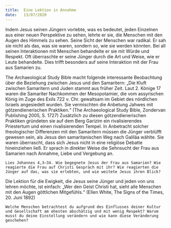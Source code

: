```yaml
---
title:  Eine Lektion in Annahme
date:   13/07/2020
---
```


Indem Jesus seinen Jüngern vorlebte, was es bedeutet, jeden Einzelnen aus einer neuen Perspektive zu sehen, lehrte er sie, die Menschen mit den Augen des Himmels zu sehen. Seine Sicht der Menschen war radikal. Er sah sie nicht als das, was sie waren, sondern so, wie sie werden könnten. Bei all seinen Interaktionen mit Menschen behandelte er sie mit Würde und Respekt. Oft überraschte er seine Jünger durch die Art und Weise, wie er Leute behandelte. Dies trifft besonders auf seine Interaktion mit der Frau aus Samarien zu.

The Archaeological Study Bible macht folgende interessante Beobachtung über die Beziehung zwischen Jesus und den Samaritern: „Die Kluft zwischen Samaritern und Juden stammt aus früher Zeit. Laut 2. Könige 17 waren die Samariter Nachkommen der Mesopotamier, die vom assyrischen König im Zuge des Exils 722 v. Chr. gewaltsam im Gebiet des nördlichen Israels angesiedelt wurden. Sie vermischten die Anbetung Jahwes mit götzendienerischen Praktiken.“ (The Archaeological Study Bible, Zondervan Publishing 2005, S. 1727) Zusätzlich zu diesen götzendienerischen Praktiken gründeten sie auf dem Berg Garizim ein rivalisierendes Priestertum und einen rivalisierenden Tempel. In Anbetracht solcher theologischer Differenzen mit den Samaritern müssen die Jünger verblüfft gewesen sein, als Jesus den samaritanischen Weg nach Galiläa wählte. Sie waren überrascht, dass sich Jesus nicht in eine religiöse Debatte hineinziehen ließ. Er sprach in direkter Weise die Sehnsucht der Frau aus Samarien nach Annahme, Liebe und Vergebung an.

`Lies Johannes 4,3–34. Wie begegnete Jesus der Frau aus Samarien? Wie reagierte die Frau auf Christi Gespräch mit ihr? Wie reagierten die Jünger auf das, was sie erlebten, und wie weitete Jesus ihren Blick?`

Die Lektion für die Ewigkeit, die Jesus seine Jünger und jeden von uns lehren möchte, ist einfach: „Wer den Geist Christi hat, sieht alle Menschen mit den Augen göttlichen Mitgefühls.“ (Ellen White, The Signs of the Times, 20. Juni 1892)

`Welche Menschen betrachtest du aufgrund des Einflusses deiner Kultur und Gesellschaft am ehesten abschätzig und mit wenig Respekt? Warum musst du deine Einstellung verändern und wie kann diese Veränderung geschehen?`